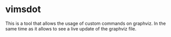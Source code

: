 # vimsdot
This is a tool that allows the usage of custom commands on graphviz. In the same time as it allows to see a live update of the graphviz file.
